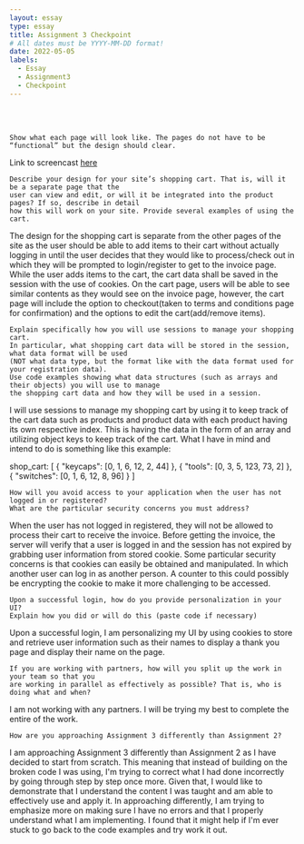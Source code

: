 ```yaml
---
layout: essay
type: essay
title: Assignment 3 Checkpoint
# All dates must be YYYY-MM-DD format!
date: 2022-05-05
labels:
  - Essay
  - Assignment3
  - Checkpoint
---
```


<br>
<br>


```
Show what each page will look like. The pages do not have to be “functional” but the design should clear. 
```
Link to screencast <a href="">here</a>
<br>

```
Describe your design for your site’s shopping cart. That is, will it be a separate page that the 
user can view and edit, or will it be integrated into the product pages? If so, describe in detail 
how this will work on your site. Provide several examples of using the cart.
```
The design for the shopping cart is separate from the other pages of the site as the user should be able to add items to their cart without actually logging in until the user decides that they would like to process/check out in which they will be prompted to login/register to get to the invoice page. While the user adds items to the cart, the cart data shall be saved in the session with the use of cookies. On the cart page, users will be able to see similar contents as they would see on the invoice page, however, the cart page will include the option to checkout(taken to terms and conditions page for confirmation) and the options to edit the cart(add/remove items). 
<br>

```
Explain specifically how you will use sessions to manage your shopping cart. 
In particular, what shopping cart data will be stored in the session, what data format will be used 
(NOT what data type, but the format like with the data format used for your registration data). 
Use code examples showing what data structures (such as arrays and their objects) you will use to manage
the shopping cart data and how they will be used in a session.
```
I will use sessions to manage my shopping cart by using it to keep track of the cart data such as products and product data with each product having its own respective index. This is having the data in the form of an array and utilizing object keys to keep track of the cart. What I have in mind and intend to do is something like this example:

shop_cart: 
[
{
"keycaps": [0, 1, 6, 12, 2, 44]
},
{
"tools": [0, 3, 5, 123, 73, 2]
},
{
"switches": [0, 1, 6, 12, 8, 96]
}
]
<br>

```
How will you avoid access to your application when the user has not logged in or registered? 
What are the particular security concerns you must address?
```
When the user has not logged in registered, they will not be allowed to process their cart to receive the invoice. Before getting the invoice, the server will verify that a user is logged in and the session has not expired by grabbing user information from stored cookie. Some particular security concerns is that cookies can easily be obtained and manipulated. In which another user can log in as another person. A counter to this could possibly be encrypting the cookie to make it more challenging to be accessed. 
<br>

```
Upon a successful login, how do you provide personalization in your UI? 
Explain how you did or will do this (paste code if necessary)
```
Upon a successful login, I am personalizing my UI by using cookies to store and retrieve user information such as their names to display a thank you page and display their name on the page. 
<br>

```
If you are working with partners, how will you split up the work in your team so that you 
are working in parallel as effectively as possible? That is, who is doing what and when?
```
I am not working with any partners. I will be trying my best to complete the entire of the work.
<br>

```
How are you approaching Assignment 3 differently than Assignment 2?
```
I am approaching Assignment 3 differently than Assignment 2 as I have decided to start from scratch. This meaning that instead of building on the broken code I was using, I'm trying to correct what I had done incorrectly by going through step by step once more. Given that, I would like to demonstrate that I understand the content I was taught and am able to effectively use and apply it. In approaching differently, I am trying to emphasize more on making sure I have no errors and that I properly understand what I am implementing. I found that it might help if I'm ever stuck to go back to the code examples and try work it out.

<br>
<br>



